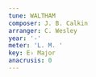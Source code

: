 ```yaml
---
tune: WALTHAM
composer: J. B. Calkin
arranger: C. Wesley
year: '-'
meter: 'L. M. '
key: E♭ Major
anacrusis: 0
---
```

